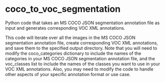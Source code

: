 # coco_to_voc_segmentation
Python code that takes an MS COCO JSON segmentation annotation file as input and generates corresponding VOC XML annotations.

This code will iterate over all the images in the MS COCO JSON segmentation annotation file, create corresponding VOC XML annotations, and save them to the specified output directory. 
Note that you will need to modify the coco_categories dictionary to include the names of the categories in your MS COCO JSON segmentation annotation file, and the voc_classes list to include the names of the classes you want to use in your VOC XML annotations. 
Also, you may need to modify the code to handle other aspects of your specific annotation format or use case.
